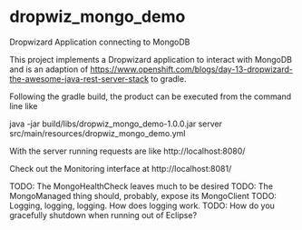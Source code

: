dropwiz_mongo_demo
=================

Dropwizard Application connecting to MongoDB

This project implements a Dropwizard application to interact with MongoDB and is an adaption of https://www.openshift.com/blogs/day-13-dropwizard-the-awesome-java-rest-server-stack to gradle.

Following the gradle build, the product can be executed from the command line like

java -jar build/libs/dropwiz_mongo_demo-1.0.0.jar server src/main/resources/dropwiz_mongo_demo.yml

With the server running requests are like http://localhost:8080/

Check out the Monitoring interface at http://localhost:8081/

TODO:  The MongoHealthCheck leaves much to be desired
TODO:  The MongoManaged thing should, probably, expose its MongoClient
TODO:  Logging, logging, logging.  How does logging work.
TODO:  How do you gracefully shutdown when running out of Eclipse?


